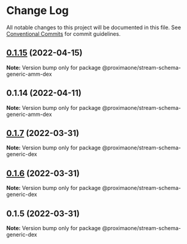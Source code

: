 # Change Log

All notable changes to this project will be documented in this file.
See [Conventional Commits](https://conventionalcommits.org) for commit guidelines.

## [0.1.15](https://github.com/proxima-one/stream-schemas/compare/@proximaone/stream-schema-generic-amm-dex@0.1.14...@proximaone/stream-schema-generic-amm-dex@0.1.15) (2022-04-15)

**Note:** Version bump only for package @proximaone/stream-schema-generic-amm-dex





## 0.1.14 (2022-04-11)

**Note:** Version bump only for package @proximaone/stream-schema-generic-amm-dex





## [0.1.7](https://github.com/proxima-one/proxima-npm/compare/@proximaone/stream-schema-generic-dex@0.1.6...@proximaone/stream-schema-generic-dex@0.1.7) (2022-03-31)

**Note:** Version bump only for package @proximaone/stream-schema-generic-dex





## [0.1.6](https://github.com/proxima-one/proxima-npm/compare/@proximaone/stream-schema-generic-dex@0.1.5...@proximaone/stream-schema-generic-dex@0.1.6) (2022-03-31)

**Note:** Version bump only for package @proximaone/stream-schema-generic-dex





## 0.1.5 (2022-03-31)

**Note:** Version bump only for package @proximaone/stream-schema-generic-dex
